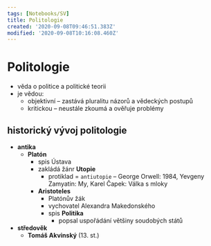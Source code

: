 ```yaml
---
tags: [Notebooks/SV]
title: Politologie
created: '2020-09-08T09:46:51.383Z'
modified: '2020-09-08T10:16:08.460Z'
---
```


# Politologie
- věda o politice a politické teorii
- je vědou:
  - objektivní – zastává pluralitu názorů a vědeckých postupů
  - kritickou – neustále zkoumá a ověřuje problémy

## historický vývoj politologie
- __antika__
  - __Platón__
      - spis Ústava
      - zakládá žánr __Utopie__
        - protiklad = `antiutopie` – George Orwell: 1984, Yevgeny Zamyatin: My, Karel Čapek: Válka s mloky
    - __Aristoteles__
      - Platónův žák
      - vychovatel Alexandra Makedonského
      - spis __Politika__
        - popsal uspořádání většiny soudobých států
- __středověk__
  - __Tomáš Akvinský__ (13. st.)
